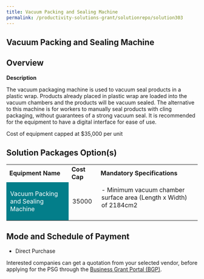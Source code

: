 ```yaml
---
title: Vacuum Packing and Sealing Machine
permalink: /productivity-solutions-grant/solutionrepo/solution303
---
```


## Vacuum Packing and Sealing Machine

## Overview

**Description**

The vacuum packaging machine is used to vacuum seal products in a plastic wrap. Products already placed in plastic wrap are loaded into the vacuum chambers and the products will be vacuum sealed.
The alternative to this machine is for workers to manually seal products with cling packaging, without guarantees of a strong vacuum seal. It is recommended for the equipment to have a digital interface for ease of use.

Cost of equipment capped at $35,000 per unit 

## Solution Packages Option(s)

<table>
<tr>
<td><b>Equipment Name</b></td>
<td><b>Cost Cap</b></td>
<td><b>Mandatory Specifications</b></td>
</tr>
<tr>
<td style='padding: 10px; background-color: #037E8A; color: #FFFFFF;'>Vacuum Packing and Sealing Machine</td>
<td style='padding: 10px;'>35000</td>
<td style='padding: 10px;'>- Minimum vacuum chamber surface area (Length x Width) of 2184cm2<br><br></td>
</tr>
</table>

## Mode and Schedule of Payment

 - Direct Purchase

Interested companies can get a quotation from your selected vendor, before applying for the PSG through the <a href='https://www.businessgrants.gov.sg/' target='_blank' rel='noopener'>Business Grant Portal (BGP)</a>.

<script src="/jquery/resize-tables.js"></script>
